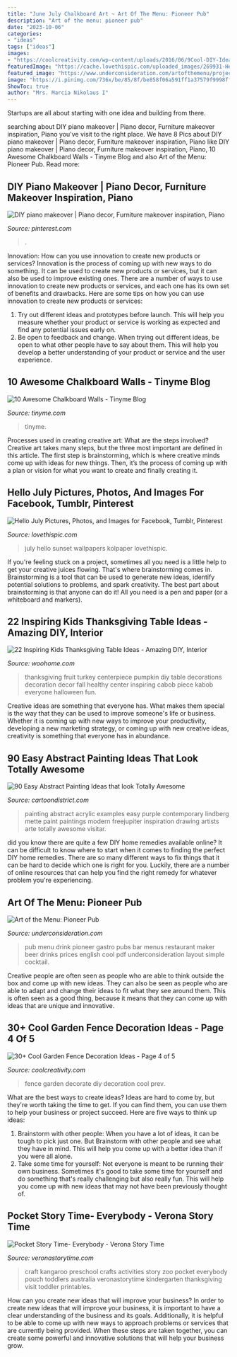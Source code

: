 ```yaml
---
title: "June July Chalkboard Art ~ Art Of The Menu: Pioneer Pub"
description: "Art of the menu: pioneer pub"
date: "2023-10-06"
categories:
- "ideas"
tags: ["ideas"]
images:
- "https://coolcreativity.com/wp-content/uploads/2016/06/9Cool-DIY-Ideas-To-Decorate-Your-Garden-Fence.jpg"
featuredImage: "https://cache.lovethispic.com/uploaded_images/269931-Hello-July.jpg"
featured_image: "https://www.underconsideration.com/artofthemenu/project_images/pioneerpub_PDF_03.gif"
image: "https://i.pinimg.com/736x/be/85/8f/be858f06a591ff1a37579f9998ff3d86.jpg"
ShowToc: true
author: "Mrs. Marcia Nikolaus I"
---
```



Startups are all about starting with one idea and building from there.

	

		
searching about DIY piano makeover | Piano decor, Furniture makeover inspiration, Piano you've visit to the right place. We have 8 Pics about DIY piano makeover | Piano decor, Furniture makeover inspiration, Piano like DIY piano makeover | Piano decor, Furniture makeover inspiration, Piano, 10 Awesome Chalkboard Walls - Tinyme Blog and also Art of the Menu: Pioneer Pub. Read more:
		
    
## DIY Piano Makeover | Piano Decor, Furniture Makeover Inspiration, Piano

<img loading=lazy src="https://i.pinimg.com/736x/be/85/8f/be858f06a591ff1a37579f9998ff3d86.jpg" onerror="this.onerror=null;this.src='https://tse1.mm.bing.net/th?id=OIP.TpfuKBWdrJ3BJSt-imsLJQHaJ3&amp;pid=15.1';" alt="DIY piano makeover | Piano decor, Furniture makeover inspiration, Piano">

_Source: pinterest.com_

>. 

	

Innovation: How can you use innovation to create new products or services?
Innovation is the process of coming up with new ways to do something. It can be used to create new products or services, but it can also be used to improve existing ones. There are a number of ways to use innovation to create new products or services, and each one has its own set of benefits and drawbacks. Here are some tips on how you can use innovation to create new products or services: 
1. Try out different ideas and prototypes before launch. This will help you measure whether your product or service is working as expected and find any potential issues early on. 
2. Be open to feedback and change. When trying out different ideas, be open to what other people have to say about them. This will help you develop a better understanding of your product or service and the user experience. 

    
## 10 Awesome Chalkboard Walls - Tinyme Blog

<img loading=lazy src="https://www.tinyme.com/blog/wp-content/uploads/10-awesome-chalkboard-walls/10-Awesome-Chalkboard-Walls-4.jpg" onerror="this.onerror=null;this.src='https://tse2.mm.bing.net/th?id=OIP.dcbg-vzeQdVpoCHLn9acgAHaJ3&amp;pid=15.1';" alt="10 Awesome Chalkboard Walls - Tinyme Blog">

_Source: tinyme.com_

>tinyme. 

	

Processes used in creating creative art: What are the steps involved?
Creative art takes many steps, but the three most important are defined in this article. The first step is brainstorming, which is where creative minds come up with ideas for new things. Then, it’s the process of coming up with a plan or vision for what you want to create and finally creating it.

    
## Hello July Pictures, Photos, And Images For Facebook, Tumblr, Pinterest

<img loading=lazy src="https://cache.lovethispic.com/uploaded_images/269931-Hello-July.jpg" onerror="this.onerror=null;this.src='https://tse2.mm.bing.net/th?id=OIP.-0P4eleAqpCp-x3dmDA3YwDHEs&amp;pid=15.1';" alt="Hello July Pictures, Photos, and Images for Facebook, Tumblr, Pinterest">

_Source: lovethispic.com_

>july hello sunset wallpapers kolpaper lovethispic. 

	

If you're feeling stuck on a project, sometimes all you need is a little help to get your creative juices flowing. That's where brainstorming comes in. Brainstorming is a tool that can be used to generate new ideas, identify potential solutions to problems, and spark creativity. The best part about brainstorming is that anyone can do it! All you need is a pen and paper (or a whiteboard and markers).

    
## 22 Inspiring Kids Thanksgiving Table Ideas - Amazing DIY, Interior

<img loading=lazy src="https://www.woohome.com/wp-content/uploads/2013/11/Inspiring-Thanksgiving-Kids-Tables-4.jpg" onerror="this.onerror=null;this.src='https://tse4.mm.bing.net/th?id=OIP.XKAGHeiCcGiwmYp466UrmgHaLK&amp;pid=15.1';" alt="22 Inspiring Kids Thanksgiving Table Ideas - Amazing DIY, Interior">

_Source: woohome.com_

>thanksgiving fruit turkey centerpiece pumpkin diy table decorations decoration decor fall healthy center inspiring cabob piece kabob everyone halloween fun. 

	

Creative ideas are something that everyone has. What makes them special is the way that they can be used to improve someone's life or business. Whether it is coming up with new ways to improve your productivity, developing a new marketing strategy, or coming up with new creative ideas, creativity is something that everyone has in abundance.

    
## 90 Easy Abstract Painting Ideas That Look Totally Awesome

<img loading=lazy src="http://www.cartoondistrict.com/wp-content/uploads/2017/05/Easy-Abstract-Painting-Ideas32.jpg" onerror="this.onerror=null;this.src='https://tse3.mm.bing.net/th?id=OIP.GIRd6SFIuMdEkmUtjAO9LgHaLH&amp;pid=15.1';" alt="90 Easy Abstract Painting Ideas that look Totally Awesome">

_Source: cartoondistrict.com_

>painting abstract acrylic examples easy purple contemporary lindberg mette paint paintings modern freejupiter inspiration drawing artists arte totally awesome visitar. 

	

did you know there are quite a few DIY home remedies available online?
It can be difficult to know where to start when it comes to finding the perfect DIY home remedies. There are so many different ways to fix things that it can be hard to decide which one is right for you. Luckily, there are a number of online resources that can help you find the right remedy for whatever problem you're experiencing.

    
## Art Of The Menu: Pioneer Pub

<img loading=lazy src="https://www.underconsideration.com/artofthemenu/project_images/pioneerpub_PDF_03.gif" onerror="this.onerror=null;this.src='https://tse1.mm.bing.net/th?id=OIP.fSbmbapJYP20hglzXpsZmAHaTK&amp;pid=15.1';" alt="Art of the Menu: Pioneer Pub">

_Source: underconsideration.com_

>pub menu drink pioneer gastro pubs bar menus restaurant maker beer drinks prices english cool pdf underconsideration layout simple cocktail. 

	

Creative people are often seen as people who are able to think outside the box and come up with new ideas. They can also be seen as people who are able to adapt and change their ideas to fit what they see around them. This is often seen as a good thing, because it means that they can come up with ideas that are unique and innovative.

    
## 30+ Cool Garden Fence Decoration Ideas - Page 4 Of 5

<img loading=lazy src="https://coolcreativity.com/wp-content/uploads/2016/06/9Cool-DIY-Ideas-To-Decorate-Your-Garden-Fence.jpg" onerror="this.onerror=null;this.src='https://tse1.mm.bing.net/th?id=OIP.TbclXT7EXLReJvq50rP6rgHaLG&amp;pid=15.1';" alt="30+ Cool Garden Fence Decoration Ideas - Page 4 of 5">

_Source: coolcreativity.com_

>fence garden decorate diy decoration cool prev. 

	

What are the best ways to create ideas?
Ideas are hard to come by, but they're worth taking the time to get. If you can find them, you can use them to help your business or project succeed. Here are five ways to think up ideas: 
1. Brainstorm with other people: When you have a lot of ideas, it can be tough to pick just one. But Brainstorm with other people and see what they have in mind. This will help you come up with a better idea than if you were all alone. 
2. Take some time for yourself: Not everyone is meant to be running their own business. Sometimes it's good to take some time for yourself and do something that's really challenging but also really fun. This will help you come up with new ideas that may not have been previously thought of. 

    
## Pocket Story Time- Everybody - Verona Story Time

<img loading=lazy src="http://veronastorytime.com/wp-content/uploads/2015/10/IMG_1459.jpg" onerror="this.onerror=null;this.src='https://tse1.mm.bing.net/th?id=OIP.CAmlnGvEH2T8VOISJRSphQHaJ4&amp;pid=15.1';" alt="Pocket Story Time- Everybody - Verona Story Time">

_Source: veronastorytime.com_

>craft kangaroo preschool crafts activities story zoo pocket everybody pouch toddlers australia veronastorytime kindergarten thanksgiving visit toddler printables. 

	

How can you create new ideas that will improve your business?
In order to create new ideas that will improve your business, it is important to have a clear understanding of the business and its goals. Additionally, it is helpful to be able to come up with new ways to approach problems or services that are currently being provided. When these steps are taken together, you can create some powerful and innovative solutions that will help your business grow.

